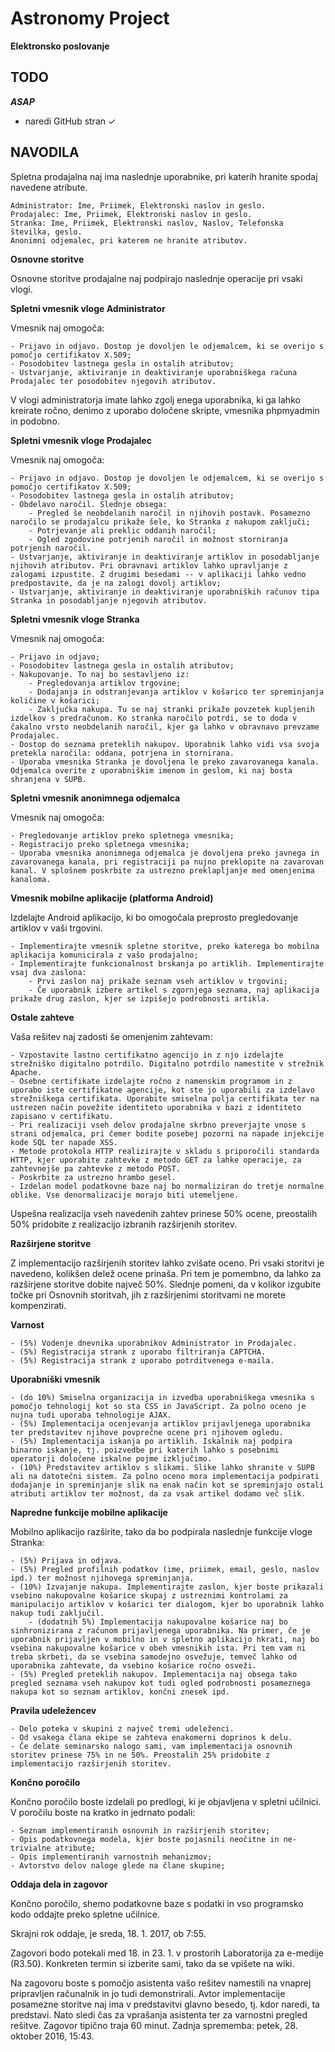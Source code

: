 # Astronomy Project
**Elektronsko poslovanje**

## TODO

***ASAP***
- naredi GitHub stran ✓

## NAVODILA

Spletna prodajalna naj ima naslednje uporabnike, pri katerih hranite spodaj navedene atribute.

    Administrator: Ime, Priimek, Elektronski naslov in geslo.
    Prodajalec: Ime, Priimek, Elektronski naslov in geslo.
    Stranka: Ime, Priimek, Elektronski naslov, Naslov, Telefonska številka, geslo.
    Anonimni odjemalec, pri katerem ne hranite atributov.

**Osnovne storitve**

Osnovne storitve prodajalne naj podpirajo naslednje operacije pri vsaki vlogi.

**Spletni vmesnik vloge Administrator**

Vmesnik naj omogoča:

    - Prijavo in odjavo. Dostop je dovoljen le odjemalcem, ki se overijo s pomočjo certifikatov X.509;
    - Posodobitev lastnega gesla in ostalih atributov;
    - Ustvarjanje, aktiviranje in deaktiviranje uporabniškega računa Prodajalec ter posodobitev njegovih atributov.

V vlogi administratorja imate lahko zgolj enega uporabnika, ki ga lahko kreirate ročno, denimo z uporabo določene skripte, vmesnika phpmyadmin in podobno.

**Spletni vmesnik vloge Prodajalec**

Vmesnik naj omogoča:

    - Prijavo in odjavo. Dostop je dovoljen le odjemalcem, ki se overijo s pomočjo certifikatov X.509;
    - Posodobitev lastnega gesla in ostalih atributov;
    - Obdelavo naročil. Slednje obsega:
        - Pregled še neobdelanih naročil in njihovih postavk. Posamezno naročilo se prodajalcu prikaže šele, ko Stranka z nakupom zaključi;
        - Potrjevanje ali preklic oddanih naročil;
        - Ogled zgodovine potrjenih naročil in možnost storniranja potrjenih naročil.
    - Ustvarjanje, aktiviranje in deaktiviranje artiklov in posodabljanje njihovih atributov. Pri obravnavi artiklov lahko upravljanje z zalogami izpustite. Z drugimi besedami -- v aplikaciji lahko vedno predpostavite, da je na zalogi dovolj artiklov;
    - Ustvarjanje, aktiviranje in deaktiviranje uporabniških računov tipa Stranka in posodabljanje njegovih atributov.

**Spletni vmesnik vloge Stranka**

Vmesnik naj omogoča:

    - Prijavo in odjavo;
    - Posodobitev lastnega gesla in ostalih atributov;
    - Nakupovanje. To naj bo sestavljeno iz:
        - Pregledovanja artiklov trgovine;
        - Dodajanja in odstranjevanja artiklov v košarico ter spreminjanja količine v košarici;
        - Zaključka nakupa. Tu se naj stranki prikaže povzetek kupljenih izdelkov s predračunom. Ko stranka naročilo potrdi, se to doda v čakalno vrsto neobdelanih naročil, kjer ga lahko v obravnavo prevzame Prodajalec.
    - Dostop do seznama preteklih nakupov. Uporabnik lahko vidi vsa svoja pretekla naročila: oddana, potrjena in stornirana.
    - Uporaba vmesnika Stranka je dovoljena le preko zavarovanega kanala. Odjemalca overite z uporabniškim imenom in geslom, ki naj bosta shranjena v SUPB.

**Spletni vmesnik anonimnega odjemalca**

Vmesnik naj omogoča:

    - Pregledovanje artiklov preko spletnega vmesnika;
    - Registracijo preko spletnega vmesnika;
    - Uporaba vmesnika anonimnega odjemalca je dovoljena preko javnega in zavarovanega kanala, pri registraciji pa nujno preklopite na zavarovan kanal. V splošnem poskrbite za ustrezno preklapljanje med omenjenima kanaloma.

**Vmesnik mobilne aplikacije (platforma Android)**

Izdelajte Android aplikacijo, ki bo omogočala preprosto pregledovanje artiklov v vaši trgovini.

    - Implementirajte vmesnik spletne storitve, preko katerega bo mobilna aplikacija komunicirala z vašo prodajalno;
    - Implementirajte funkcionalnost brskanja po artiklih. Implementirajte vsaj dva zaslona:
        - Prvi zaslon naj prikaže seznam vseh artiklov v trgovini;
        - Če uporabnik izbere artikel s zgornjega seznama, naj aplikacija prikaže drug zaslon, kjer se izpišejo podrobnosti artikla.

**Ostale zahteve**

Vaša rešitev naj zadosti še omenjenim zahtevam:

    - Vzpostavite lastno certifikatno agencijo in z njo izdelajte strežniško digitalno potrdilo. Digitalno potrdilo namestite v strežnik Apache.
    - Osebne certifikate izdelajte ročno z namenskim programom in z uporabo iste certifikatne agencije, kot ste jo uporabili za izdelavo strežniškega certifikata. Uporabite smiselna polja certifikata ter na ustrezen način povežite identiteto uporabnika v bazi z identiteto zapisano v certifikatu.
    - Pri realizaciji vseh delov prodajalne skrbno preverjajte vnose s strani odjemalca, pri čemer bodite posebej pozorni na napade injekcije kode SQL ter napade XSS.
    - Metode protokola HTTP realizirajte v skladu s priporočili standarda HTTP, kjer uporabite zahtevke z metodo GET za lahke operacije, za zahtevnejše pa zahtevke z metodo POST.
    - Poskrbite za ustrezno hrambo gesel.
    - Izdelan model podatkovne baze naj bo normaliziran do tretje normalne oblike. Vse denormalizacije morajo biti utemeljene.

Uspešna realizacija vseh navedenih zahtev prinese 50% ocene, preostalih 50% pridobite z realizacijo izbranih razširjenih storitev.

**Razširjene storitve**

Z implementacijo razširjenih storitev lahko zvišate oceno. Pri vsaki storitvi je navedeno, kolikšen delež ocene prinaša. Pri tem je pomembno, da lahko za razširjene storitve dobite največ 50%. Slednje pomeni, da v kolikor izgubite točke pri Osnovnih storitvah, jih z razširjenimi storitvami ne morete kompenzirati.

**Varnost**

    - (5%) Vodenje dnevnika uporabnikov Administrator in Prodajalec.
    - (5%) Registracija strank z uporabo filtriranja CAPTCHA.
    - (5%) Registracija strank z uporabo potrditvenega e-maila.

**Uporabniški vmesnik**

    - (do 10%) Smiselna organizacija in izvedba uporabniškega vmesnika s pomočjo tehnologij kot so sta CSS in JavaScript. Za polno oceno je nujna tudi uporaba tehnologije AJAX.
    - (5%) Implementacija ocenjevanja artiklov prijavljenega uporabnika ter predstavitev njihove povprečne ocene pri njihovem ogledu.
    - (5%) Implementacija iskanja po artiklih. Iskalnik naj podpira binarno iskanje, tj. poizvedbe pri katerih lahko s posebnimi operatorji določene iskalne pojme izključimo.
    - (10%) Predstavitev artiklov s slikami. Slike lahko shranite v SUPB ali na datotečni sistem. Za polno oceno mora implementacija podpirati dodajanje in spreminjanje slik na enak način kot se spreminjajo ostali atributi artiklov ter možnost, da za vsak artikel dodamo več slik.

**Napredne funkcije mobilne aplikacije**

Mobilno aplikacijo razširite, tako da bo podpirala naslednje funkcije vloge Stranka:

    - (5%) Prijava in odjava.
    - (5%) Pregled profilnih podatkov (ime, priimek, email, geslo, naslov ipd.) ter možnost njihovega spreminjanja.
    - (10%) Izvajanje nakupa. Implementirajte zaslon, kjer boste prikazali vsebino nakupovalne košarice skupaj z ustreznimi kontrolami za manipulacijo artiklov v košarici ter dialogom, kjer bo uporabnik lahko nakup tudi zaključil.
        - (dodatnih 5%) Implementacija nakupovalne košarice naj bo sinhronizirana z računom prijavljenega uporabnika. Na primer, če je uporabnik prijavljen v mobilno in v spletno aplikacijo hkrati, naj bo vsebina nakupovalne košarice v obeh vmesnikih ista. Pri tem vam ni treba skrbeti, da se vsebina samodejno osvežuje, temveč lahko od uporabnika zahtevate, da vsebino košarice ročno osveži.
    - (5%) Pregled preteklih nakupov. Implementacija naj obsega tako pregled seznama vseh nakupov kot tudi ogled podrobnosti posameznega nakupa kot so seznam artiklov, končni znesek ipd.

**Pravila udeležencev**

    - Delo poteka v skupini z največ tremi udeleženci.
    - Od vsakega člana ekipe se zahteva enakomerni doprinos k delu.
    - Če delate seminarsko nalogo sami, vam implementacija osnovnih storitev prinese 75% in ne 50%. Preostalih 25% pridobite z implementacijo razširjenih storitev.

**Končno poročilo**

Končno poročilo boste izdelali po predlogi, ki je objavljena v spletni učilnici. V poročilu boste na kratko in jedrnato podali:

    - Seznam implementiranih osnovnih in razširjenih storitev;
    - Opis podatkovnega modela, kjer boste pojasnili neočitne in ne-trivialne atribute;
    - Opis implementiranih varnostnih mehanizmov;
    - Avtorstvo delov naloge glede na člane skupine;
    
**Oddaja dela in zagovor**

Končno poročilo, shemo podatkovne baze s podatki in vso programsko kodo oddajte preko spletne učilnice.

Skrajni rok oddaje, je sreda, 18. 1. 2017, ob 7:55.

Zagovori bodo potekali med 18. in 23. 1. v prostorih Laboratorija za e-medije (R3.50). Konkreten termin si izberite sami, tako da se vpišete na wiki.

Na zagovoru boste s pomočjo asistenta vašo rešitev namestili na vnaprej pripravljen računalnik in jo tudi demonstrirali.
Avtor implementacije posamezne storitve naj ima v predstavitvi glavno besedo, tj. kdor naredi, ta predstavi.
Nato sledi čas za vprašanja asistenta ter za varnostni pregled rešitve. Zagovor tipično traja 60 minut.
Zadnja sprememba: petek, 28. oktober 2016, 15:43.
